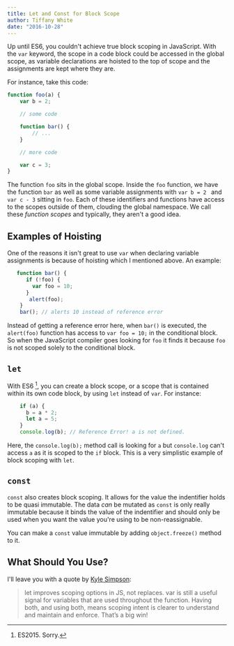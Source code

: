 ```yaml
---
title: Let and Const for Block Scope
author: Tiffany White
date: "2016-10-28"
---
```


Up until ES6, you couldn't achieve true block scoping in JavaScript. With the `var` keyword, the scope in a code block could be accessed in the global scope, as variable declarations are hoisted to the top of scope and the assignments are kept where they are.

For instance, take this code:

```javascript
function foo(a) {
	var b = 2;

	// some code

	function bar() {
		// ...
	}

	// more code

	var c = 3;
}
```
The function `foo` sits in the global scope. Inside the `foo` function, we have the function `bar` as well as some variable assignments with `var b = 2 ` and `var c - 3` sitting in `foo`. Each of these identifiers and functions have access to the scopes outside of them, clouding the global namespace. We call these *function scopes* and typically, they aren't a good idea.

## Examples of Hoisting

One of the reasons it isn't great to use `var` when declaring variable assignments is because of hoisting which I mentioned above. An example:

```javascript
   function bar() {
	  if (!foo) {
		var foo = 10;
	  }
	   alert(foo);
	}
	bar(); // alerts 10 instead of reference error  
```
Instead of getting a reference error here, when `bar()` is executed, the `alert(foo)` function has access to `var foo = 10;` in the conditional block. So when the JavaScript compiler goes looking for `foo` it finds it because `foo` is not scoped solely to the conditional block.

## `let`

With ES6 [^1], you can create a block scope, or a scope that is contained within its own code block, by using `let` instead of `var`. For instance:

```javascript
    if (a) {
	  b = a * 2;
	  let a = 5;
	}
	console.log(b); // Reference Error! a is not defined.
```	
Here, the `console.log(b);` method call is looking for `a` but `console.log` can't access `a` as it is scoped to the `if` block. This is a very simplistic example of block scoping with `let`.

## `const`

`const` also creates block scoping. It allows for the value the indentifier holds to be quasi immutable. The data *can* be mutated as `const` is only really immutable because it binds the value of the indentifier and should only be used when you want the value you're using to be non-reassignable.

You can make a `const` value immutable by adding `object.freeze()` method to it.

## What Should You Use?

I'll leave you with a quote by [Kyle Simpson](https://twitter.com/getify):

> let improves scoping options in JS, not replaces. var is still a useful signal for variables that are used throughout the function. Having both, and using both, means scoping intent is clearer to understand and maintain and enforce. That’s a big win!

[^1]: ES2015. Sorry.